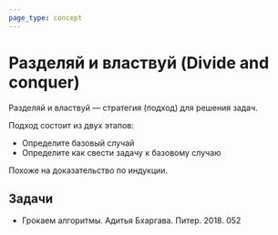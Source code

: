 ```yaml
---
page_type: concept
---
```


# Разделяй и властвуй (Divide and conquer)

Разделяй и властвуй — стратегия (подход) для решения задач.

Подход состоит из двух этапов:

- Определите базовый случай
- Определите как свести задачу к базовому случаю

Похоже на доказательство по индукции.

## Задачи

- Грокаем алгоритмы. Адитья Бхаргава. Питер. 2018. 052
